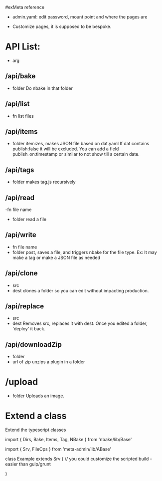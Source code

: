 #exMeta reference

- admin.yaml:
edit password, mount point and where the pages are

- Customize pages, it is supposed to be bespoke.

# API List:
- arg

## /api/bake
- folder
Do nbake in that folder

## /api/list
- fn
list files

## /api/items
- folder
itemizes, makes JSON file based on dat.yaml
If dat contains publish:false it will be excluded.
You can add a field publish_on:timestamp or similar to not show till a certain date.

## /api/tags
- folder
makes tag.js recursively

## /api/read
-fn file name
- folder
read a file

## /api/write
- fn file name
- folder
post, saves a file, and triggers nbake for the file type. Ex: It may make a tag or make a JSON file as needed

## /api/clone
- src
- dest
clones a folder so you can edit without impacting production.

## /api/replace
- src
- dest
Removes src, replaces it with dest. Once you edited a folder, 'deploy' it back.

## /api/downloadZip
- folder
- url of zip
unzips a plugin in a folder


# /upload
- folder
Uploads an image.


# Extend a class

Extend the typescript classes

import { Dirs, Bake, Items, Tag, NBake } from 'nbake/lib/Base'

import { Srv, FileOps } from 'meta-admin/lib/ABase'

class Example extends Srv { // you could customize the scripted build - easier than gulp/grunt

}




